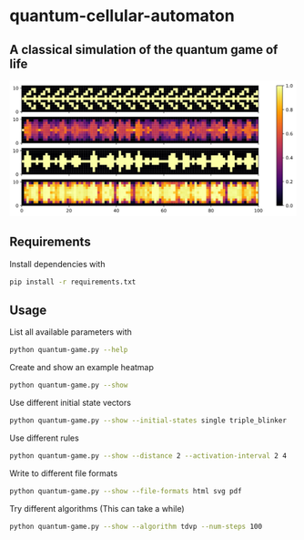 # quantum-cellular-automaton

## A classical simulation of the quantum game of life

![](plot.svg)

## Requirements
Install dependencies with
```bash
pip install -r requirements.txt
```


## Usage
List all available parameters with
```bash
python quantum-game.py --help
```


Create and show an example heatmap
```bash
python quantum-game.py --show
```


Use different initial state vectors
```bash
python quantum-game.py --show --initial-states single triple_blinker
```


Use different rules
```bash
python quantum-game.py --show --distance 2 --activation-interval 2 4
```


Write to different file formats
```bash
python quantum-game.py --show --file-formats html svg pdf
```

Try different algorithms (This can take a while)
```bash
python quantum-game.py --show --algorithm tdvp --num-steps 100
```
